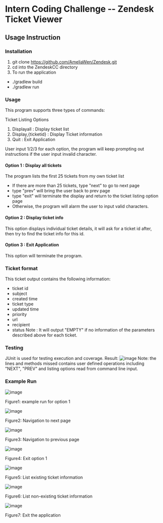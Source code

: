 # Intern Coding Challenge -- Zendesk Ticket Viewer

## Usage Instruction

### Installation 
1. git clone https://github.com/AmeliaWen/Zendesk.git
2. cd into the ZendeskCC directory 
3. To run the application
* ./gradlew build
* ./gradlew run 

### Usage 
This program supports three types of commands:

Ticket Listing Options
1. Displayall : Display ticket list 
2. Display,{ticketid} : Display Ticket information 
3. Quit : Exit Application

User input 1/2/3 for each option, the program will keep prompting out instructions if the user input invalid character.

#### Option 1 : Display all tickets
The program lists the first 25 tickets from my own ticket list 
- If there are more than 25 tickets, type "next" to go to next page 
- type "prev" will bring the user back to prev page 
- type "exit" will terminate the display and return to the ticket listing option page 
- Otherwise, the program will alarm the user to input valid characters. 

#### Option 2 : Display ticket info
This option displays individual ticket details, it will ask for a ticket id after, then try to find the ticket info for this id. 

#### Option 3 : Exit Application
This option will terminate the program. 

### Ticket format 
This ticket output contains the following information: 
- ticket id 
- subject
- created time
- ticket type
- updated time
- priority
- url
- recipient
- status
Note : It will output "EMPTY" if no information of the parameters described above for each ticket. 

### Testing
JUnit is used for testing execution and coverage. 
Result: 
![image](https://user-images.githubusercontent.com/46387405/143618457-001d8273-a8c6-40f1-ba9f-f4a7c8be4e27.png)
Note: the lines and methods missed contains user defined operations including "NEXT", "PREV" and listing options read from command line input. 

### Example Run 
![image](https://user-images.githubusercontent.com/46387405/143618699-9eb4d5f7-2ccb-4a57-a2f7-5a27803e91ba.png)

Figure1: example run for option 1 

![image](https://user-images.githubusercontent.com/46387405/143618716-c4b3e978-3fba-416f-a3ff-9111ce3dff81.png)

Figure2: Navigation to next page 

![image](https://user-images.githubusercontent.com/46387405/143618733-c93d76c1-0b0c-4037-bb51-43157b430c88.png)

Figure3: Navigation to previous page 

![image](https://user-images.githubusercontent.com/46387405/143618749-28c523e4-a74b-49de-a1b7-2b27410a051e.png)

Figure4: Exit option 1 

![image](https://user-images.githubusercontent.com/46387405/143618903-b09f487e-dd17-4fd1-978c-f3929c45be62.png)

Figure5: List existing ticket information 

![image](https://user-images.githubusercontent.com/46387405/143618915-db643edc-4daa-4f28-889d-33ee6a4e2f91.png)

Figure6: List non-existing ticket information 

![image](https://user-images.githubusercontent.com/46387405/143618790-33761bb1-e1c0-43c9-a2bd-3ecc83ff4633.png)

Figure7: Exit the application 
